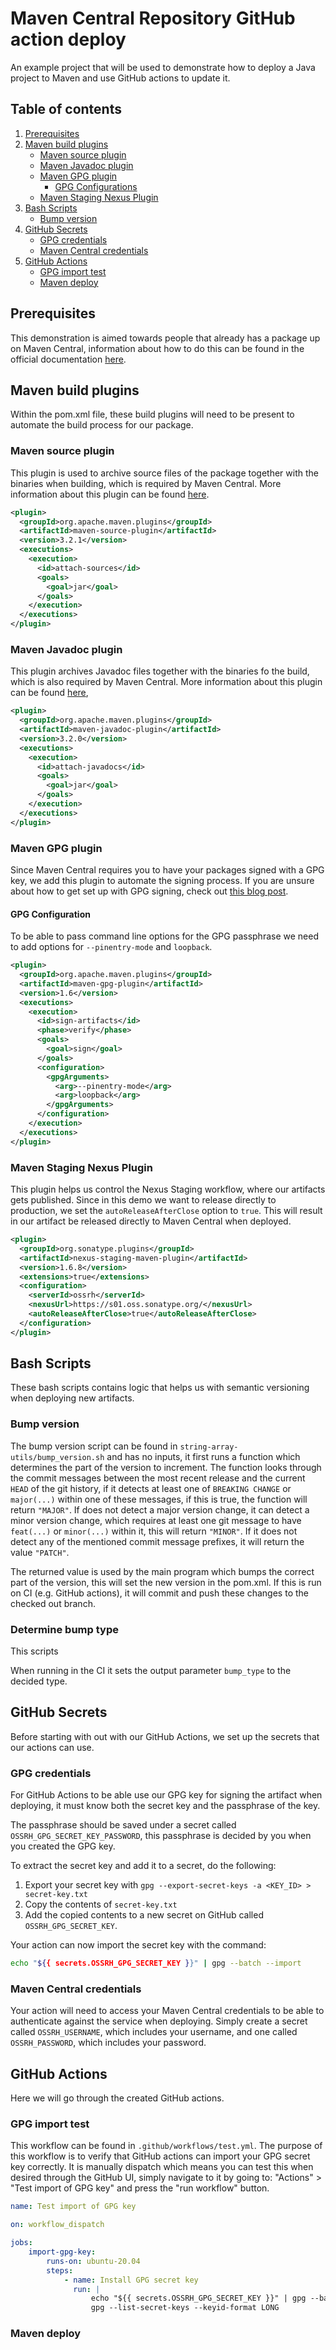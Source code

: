 # Maven Central Repository GitHub action deploy

An example project that will be used to demonstrate how to deploy a Java project to Maven and use GitHub actions to update it.

## Table of contents

1. [Prerequisites](#prerequisites)
2. [Maven build plugins](#maven-build-plugins)
    - [Maven source plugin](#maven-source-plugin)
    - [Maven Javadoc plugin](#maven-javadoc-plugin)
    - [Maven GPG plugin](#maven-gpg-plugin)
        - [GPG Configurations](#gpg-Configuration)
    - [Maven Staging Nexus Plugin](#maven-staging-nexus-plugin)
3. [Bash Scripts](#bash-scripts)
    - [Bump version](#bump-version)
4. [GitHub Secrets](#github-secrets)
    - [GPG credentials](#gpg-credentials)
    - [Maven Central credentials](#maven-central-credentials)
5. [GitHub Actions](#github-actions)
    - [GPG import test](#gpg-import-test)
    - [Maven deploy](#maven-deploy)

## Prerequisites

This demonstration is aimed towards people that already has a package up on Maven Central, information about how to do this can be found in the official documentation [here](https://central.sonatype.org/publish/publish-guide/).

## Maven build plugins

Within the pom.xml file, these build plugins will need to be present to automate the build process for our package.

### Maven source plugin

This plugin is used to archive source files of the package together with the binaries when building, which is required by Maven Central. More information about this plugin can be found [here](https://maven.apache.org/plugins/maven-source-plugin/).

```xml
<plugin>
  <groupId>org.apache.maven.plugins</groupId>
  <artifactId>maven-source-plugin</artifactId>
  <version>3.2.1</version>
  <executions>
    <execution>
      <id>attach-sources</id>
      <goals>
        <goal>jar</goal>
      </goals>
    </execution>
  </executions>
</plugin>
```

### Maven Javadoc plugin

This plugin archives Javadoc files together with the binaries fo the build, which is also required by Maven Central. More information about this plugin can be found [here](https://maven.apache.org/plugins/maven-javadoc-plugin/),

```xml
<plugin>
  <groupId>org.apache.maven.plugins</groupId>
  <artifactId>maven-javadoc-plugin</artifactId>
  <version>3.2.0</version>
  <executions>
    <execution>
      <id>attach-javadocs</id>
      <goals>
        <goal>jar</goal>
      </goals>
    </execution>
  </executions>
</plugin>
```

### Maven GPG plugin

Since Maven Central requires you to have your packages signed with a GPG key, we add this plugin to automate the signing process. If you are unsure about how to get set up with GPG signing, check out [this blog post](https://blog.sonatype.com/2010/01/how-to-generate-pgp-signatures-with-maven/).

#### GPG Configuration

To be able to pass command line options for the GPG passphrase we need to add options for `--pinentry-mode` and `loopback`.

```xml
<plugin>
  <groupId>org.apache.maven.plugins</groupId>
  <artifactId>maven-gpg-plugin</artifactId>
  <version>1.6</version>
  <executions>
    <execution>
      <id>sign-artifacts</id>
      <phase>verify</phase>
      <goals>
        <goal>sign</goal>
      </goals>
      <configuration>
        <gpgArguments>
          <arg>--pinentry-mode</arg>
          <arg>loopback</arg>
        </gpgArguments>
      </configuration>
    </execution>
  </executions>
</plugin>
```

### Maven Staging Nexus Plugin

This plugin helps us control the Nexus Staging workflow, where our artifacts gets published. Since in this demo we want to release directly to production, we set the `autoReleaseAfterClose` option to `true`. This will result in our artifact be released directly to Maven Central when deployed.

```xml
<plugin>
  <groupId>org.sonatype.plugins</groupId>
  <artifactId>nexus-staging-maven-plugin</artifactId>
  <version>1.6.8</version>
  <extensions>true</extensions>
  <configuration>
    <serverId>ossrh</serverId>
    <nexusUrl>https://s01.oss.sonatype.org/</nexusUrl>
    <autoReleaseAfterClose>true</autoReleaseAfterClose>
  </configuration>
</plugin>
```

## Bash Scripts

These bash scripts contains logic that helps us with semantic versioning when deploying new artifacts.

### Bump version

The bump version script can be found in `string-array-utils/bump_version.sh` and has no inputs, it first runs a function which determines the part of the version to increment. The function looks through the commit messages between the most recent release and the current `HEAD` of the git history, if it detects at least one of `BREAKING CHANGE` or `major(...)` within one of these messages, if this is true, the function will return `"MAJOR"`. If does not detect a major version change, it can detect a minor version change, which requires at least one git message to have `feat(...)` or `minor(...)` within it, this will return `"MINOR"`. If it does not detect any of the mentioned commit message prefixes, it will return the value `"PATCH"`.

The returned value is used by the main program which bumps the correct part of the version, this will set the new version in the pom.xml. If this is run on CI (e.g. GitHub actions), it will commit and push these changes to the checked out branch.

### Determine bump type

This scripts

When running in the CI it sets the output parameter `bump_type` to the decided type.

## GitHub Secrets

Before starting with out with our GitHub Actions, we set up the secrets that our actions can use.

### GPG credentials

For GitHub Actions to be able use our GPG key for signing the artifact when deploying, it must know both the secret key and the passphrase of the key.

The passphrase should be saved under a secret called `OSSRH_GPG_SECRET_KEY_PASSWORD`, this passphrase is decided by you when you created the GPG key.

To extract the secret key and add it to a secret, do the following:

1. Export your secret key with `gpg --export-secret-keys -a <KEY_ID> > secret-key.txt`
2. Copy the contents of `secret-key.txt`
3. Add the copied contents to a new secret on GitHub called `OSSRH_GPG_SECRET_KEY`.

Your action can now import the secret key with the command:

```bash
echo "${{ secrets.OSSRH_GPG_SECRET_KEY }}" | gpg --batch --import
```

### Maven Central credentials

Your action will need to access your Maven Central credentials to be able to authenticate against the service when deploying. Simply create a secret called `OSSRH_USERNAME`, which includes your username, and one called `OSSRH_PASSWORD`, which includes your password.

## GitHub Actions

Here we will go through the created GitHub actions.

### GPG import test

This workflow can be found in `.github/workflows/test.yml`. The purpose of this workflow is to verify that GitHub actions can import your GPG secret key correctly. It is manually dispatch which means you can test this when desired through the GitHub UI, simply navigate to it by going to: "Actions" > "Test import of GPG key" and press the "run workflow" button.

```yml
name: Test import of GPG key

on: workflow_dispatch

jobs:
    import-gpg-key:
        runs-on: ubuntu-20.04
        steps:
            - name: Install GPG secret key
              run: |
                  echo "${{ secrets.OSSRH_GPG_SECRET_KEY }}" | gpg --batch --import
                  gpg --list-secret-keys --keyid-format LONG
```

### Maven deploy

<!--
#TODO: implement and add documentation
-->
